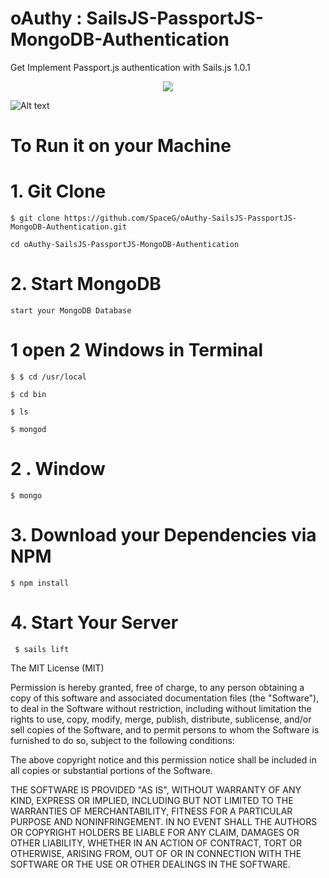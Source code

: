 # oAuthy : SailsJS-PassportJS-MongoDB-Authentication
Get Implement Passport.js authentication with Sails.js 1.0.1


<p align="center">
  <img src="https://github.com/SpaceG/oAuthy-SailsJS-PassportJS-MongoDB-Authentication/blob/master/assets/images/sailsjspassportjsmongodb.png">
</p>


![Alt text](https://sailsjshacker.co/wp-content/uploads/2018/04/front-row-1024x161.png "Optional Title")



# To Run it on your Machine

# 1. Git Clone 

    $ git clone https://github.com/SpaceG/oAuthy-SailsJS-PassportJS-MongoDB-Authentication.git

    cd oAuthy-SailsJS-PassportJS-MongoDB-Authentication


# 2. Start MongoDB

    start your MongoDB Database 

   # 1 open 2 Windows in Terminal

    $ $ cd /usr/local

    $ cd bin

    $ ls

    $ mongod

   # 2 . Window

    $ mongo

# 3. Download your Dependencies via NPM 

    $ npm install 

# 4. Start Your Server 

     $ sails lift 

    



The MIT License (MIT)

Permission is hereby granted, free of charge, to any person obtaining a copy
of this software and associated documentation files (the "Software"), to deal
in the Software without restriction, including without limitation the rights
to use, copy, modify, merge, publish, distribute, sublicense, and/or sell
copies of the Software, and to permit persons to whom the Software is
furnished to do so, subject to the following conditions:

The above copyright notice and this permission notice shall be included in all
copies or substantial portions of the Software.

THE SOFTWARE IS PROVIDED "AS IS", WITHOUT WARRANTY OF ANY KIND, EXPRESS OR
IMPLIED, INCLUDING BUT NOT LIMITED TO THE WARRANTIES OF MERCHANTABILITY,
FITNESS FOR A PARTICULAR PURPOSE AND NONINFRINGEMENT. IN NO EVENT SHALL THE
AUTHORS OR COPYRIGHT HOLDERS BE LIABLE FOR ANY CLAIM, DAMAGES OR OTHER
LIABILITY, WHETHER IN AN ACTION OF CONTRACT, TORT OR OTHERWISE, ARISING FROM,
OUT OF OR IN CONNECTION WITH THE SOFTWARE OR THE USE OR OTHER DEALINGS IN THE
SOFTWARE.

